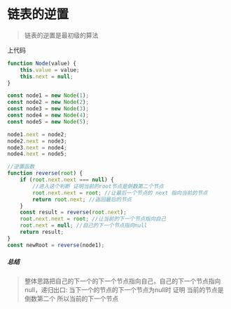 # 链表的逆置

> 链表的逆置是最初级的算法

上代码
```js
function Node(value) {
    this.value = value;
    this.next = null;
}

const node1 = new Node(1);
const node2 = new Node(2);
const node3 = new Node(3);
const node4 = new Node(4);
const node5 = new Node(5);

node1.next = node2;
node2.next = node3;
node3.next = node4;
node4.next = node5;

//逆置函数
function reverse(root) {
    if (root.next.next === null) {
        //进入这个判断 证明当前的root节点是倒数第二个节点
        root.next.next = root; //让最后一个节点的 next 指向当前的节点
        return root.next; //返回最后的节点
    }
    const result = reverse(root.next);
    root.next.next = root; //让当前的下一个节点指向自己
    root.next = null; //自己的下一个节点指向null
    return result;
}
const newRoot = reverse(node1);
```

##### 总结
> 整体思路把自己的下一个的下一个节点指向自己，自己的下一个节点指向null，递归出口: 当下一个的节点的下一个节点为null时 证明 当前的节点是倒数第二个 所以当前的下一个节点